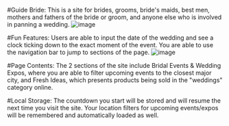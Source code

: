#Guide Bride:
This is a site for brides, grooms, bride's maids, best men, mothers and fathers of the bride or groom, and anyone else who is involved in panning a wedding.
![image](https://user-images.githubusercontent.com/41760027/45891627-4a512f00-bd83-11e8-88ab-a571226ccb36.png)

#Fun Features:
Users are able to input the date of the wedding and see a clock ticking down to the exact moment of the event. You are able to use the navigation bar to jump to sections of the page.
![image](https://user-images.githubusercontent.com/41760027/45891701-7b316400-bd83-11e8-87d3-357a1ae3bd26.png)

#Page Contents:
The 2 sections of the site include Bridal Events & Wedding Expos, where you are able to filter upcoming events to the closest major city, and Fresh Ideas, which presents products being sold in the "weddings" category online.

#Local Storage:
The countdown you start will be stored and will resume the next time you visit the site. Your location filters for upcoming events/expos will be remembered and automatically loaded as well.

